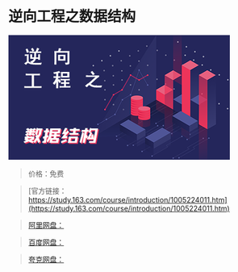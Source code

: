 # 逆向工程之数据结构

![img](../../../assets/study163/free/95f20ca8-fcdd-45ca-a65e-1402e3feeda9.png)

> 价格：免费

> [官方链接：https://study.163.com/course/introduction/1005224011.htm](https://study.163.com/course/introduction/1005224011.htm)

> [阿里网盘：]()

> [百度网盘：]()

> [夸克网盘：]()
